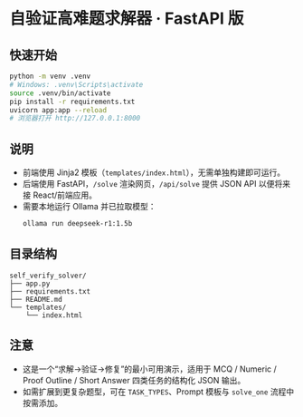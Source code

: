 
# 自验证高难题求解器 · FastAPI 版

## 快速开始
```bash
python -m venv .venv
# Windows: .venv\Scripts\activate
source .venv/bin/activate
pip install -r requirements.txt
uvicorn app:app --reload
# 浏览器打开 http://127.0.0.1:8000
```

## 说明
- 前端使用 Jinja2 模板（`templates/index.html`），无需单独构建即可运行。
- 后端使用 FastAPI，`/solve` 渲染网页，`/api/solve` 提供 JSON API 以便将来接 React/前端应用。
- 需要本地运行 Ollama 并已拉取模型：
  ```bash
  ollama run deepseek-r1:1.5b
  ```

## 目录结构
```
self_verify_solver/
├── app.py
├── requirements.txt
├── README.md
└── templates/
    └── index.html
```

## 注意
- 这是一个“求解→验证→修复”的最小可用演示，适用于 MCQ / Numeric / Proof Outline / Short Answer 四类任务的结构化 JSON 输出。
- 如需扩展到更复杂题型，可在 `TASK_TYPES`、Prompt 模板与 `solve_one` 流程中按需添加。
